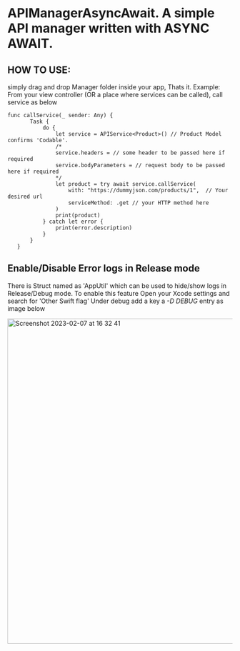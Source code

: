 # APIManagerAsyncAwait. A simple API manager written with ASYNC AWAIT.

## HOW TO USE:
 simply drag and drop Manager folder inside your app, Thats it. 
 Example: From your view controller (OR a place where services can be called), call service as below 
 
 ```
 func callService(_ sender: Any) {
        Task {
            do {
                let service = APIService<Product>() // Product Model confirms 'Codable'.
                /*
                service.headers = // some header to be passed here if required
                service.bodyParameters = // request body to be passed here if required
                */
                let product = try await service.callService(
                    with: "https://dummyjson.com/products/1",  // Your desired url
                    serviceMethod: .get // your HTTP method here
                )
                print(product)
            } catch let error {
                print(error.description)
            }
        }
    }
 ```
 
 ## Enable/Disable Error logs in Release mode
 There is Struct named as 'AppUtil' which can be used to hide/show logs in Release/Debug mode. 
 To enable this feature
   Open your Xcode settings and search for 'Other Swift flag'
   Under debug add a key  a *-D DEBUG* entry as image below 

<img width="728" alt="Screenshot 2023-02-07 at 16 32 41" src="https://user-images.githubusercontent.com/2304583/217289974-23d1dd9a-cb45-4e1d-81fa-8012d5b12826.png">
